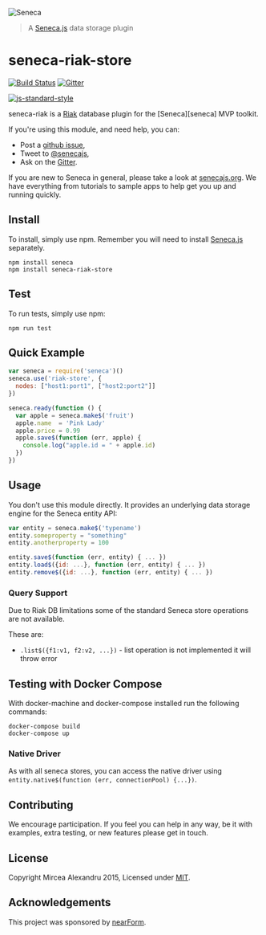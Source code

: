 ![Seneca](http://senecajs.org/files/assets/seneca-logo.png)
> A [Seneca.js][] data storage plugin

# seneca-riak-store
[![Build Status][travis-badge]][travis-url]
[![Gitter][gitter-badge]][gitter-url]

[![js-standard-style][standard-badge]][standard-style]

seneca-riak is a [Riak][riak] database plugin for the [Seneca][seneca] MVP toolkit.

If you're using this module, and need help, you can:

- Post a [github issue][],
- Tweet to [@senecajs][],
- Ask on the [Gitter][gitter-url].

If you are new to Seneca in general, please take a look at [senecajs.org][]. We have everything from
tutorials to sample apps to help get you up and running quickly.

## Install
To install, simply use npm. Remember you will need to install [Seneca.js][]
separately.

```
npm install seneca
npm install seneca-riak-store
```

## Test
To run tests, simply use npm:

```
npm run test
```

## Quick Example
```js
var seneca = require('seneca')()
seneca.use('riak-store', {
  nodes: ["host1:port1", ["host2:port2"]]
})

seneca.ready(function () {
  var apple = seneca.make$('fruit')
  apple.name  = 'Pink Lady'
  apple.price = 0.99
  apple.save$(function (err, apple) {
    console.log("apple.id = " + apple.id)
  })
})
```

## Usage
You don't use this module directly. It provides an underlying data storage engine for the Seneca entity API:

```js
var entity = seneca.make$('typename')
entity.someproperty = "something"
entity.anotherproperty = 100

entity.save$(function (err, entity) { ... })
entity.load$({id: ...}, function (err, entity) { ... })
entity.remove$({id: ...}, function (err, entity) { ... })
```

### Query Support
Due to Riak DB limitations some of the standard Seneca store operations are not available.

These are:
- `.list$({f1:v1, f2:v2, ...})` - list operation is not implemented it will throw error


## Testing with Docker Compose

With docker-machine and docker-compose installed run the following commands:

```
docker-compose build
docker-compose up
```

### Native Driver
As with all seneca stores, you can access the native driver
using `entity.native$(function (err, connectionPool) {...})`.


## Contributing
We encourage participation. If you feel you can help in any way, be it with
examples, extra testing, or new features please get in touch.

## License
Copyright Mircea Alexandru 2015, Licensed under [MIT][].

[travis-badge]: https://travis-ci.org/mirceaalexandru/seneca-riak-store.svg
[travis-url]: https://travis-ci.org/mirceaalexandru/seneca-riak-store
[gitter-badge]: https://badges.gitter.im/Join%20Chat.svg
[gitter-url]: https://gitter.im/senecajs/seneca
[standard-badge]: https://raw.githubusercontent.com/feross/standard/master/badge.png
[standard-style]: https://github.com/feross/standard

[MIT]: ./LICENSE
[riak]: http://basho.com/riak/
[Senecajs org]: https://github.com/senecajs/
[Seneca.js]: https://www.npmjs.com/package/seneca
[senecajs.org]: http://senecajs.org/
[github issue]: https://github.com/mirceaalexandru/seneca-riak-store/issues
[@senecajs]: http://twitter.com/senecajs


Acknowledgements
----------------

This project was sponsored by [nearForm](http://nearform.com).

